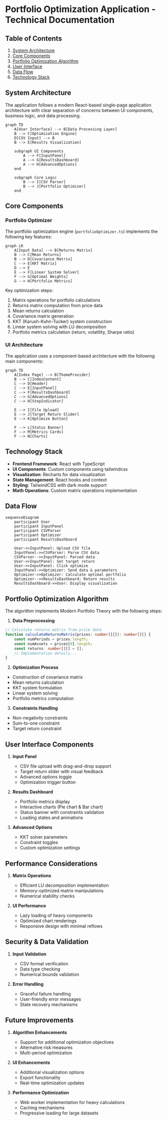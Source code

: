 # Portfolio Optimization Application - Technical Documentation

## Table of Contents
1. [System Architecture](#system-architecture)
2. [Core Components](#core-components)
3. [Portfolio Optimization Algorithm](#portfolio-optimization-algorithm)
4. [User Interface](#user-interface)
5. [Data Flow](#data-flow)
6. [Technology Stack](#technology-stack)

## System Architecture

The application follows a modern React-based single-page application architecture with clear separation of concerns between UI components, business logic, and data processing.

```mermaid
graph TD
    A[User Interface] --> B[Data Processing Layer]
    B --> C[Optimization Engine]
    D[CSV Input] --> B
    B --> E[Results Visualization]
    
    subgraph UI Components
        A --> F[InputPanel]
        A --> G[ResultsDashboard]
        A --> H[AdvancedOptions]
    end
    
    subgraph Core Logic
        B --> I[CSV Parser]
        B --> J[Portfolio Optimizer]
    end
```

## Core Components

### Portfolio Optimizer
The portfolio optimization engine (`portfolioOptimizer.ts`) implements the following key features:

```mermaid
graph LR
    A[Input Data] --> B[Returns Matrix]
    B --> C[Mean Returns]
    B --> D[Covariance Matrix]
    C --> E[KKT Matrix]
    D --> E
    E --> F[Linear System Solver]
    F --> G[Optimal Weights]
    G --> H[Portfolio Metrics]
```

Key optimization steps:
1. Matrix operations for portfolio calculations
2. Returns matrix computation from price data
3. Mean returns calculation
4. Covariance matrix generation
5. KKT (Karush-Kuhn-Tucker) system construction
6. Linear system solving with LU decomposition
7. Portfolio metrics calculation (return, volatility, Sharpe ratio)

### UI Architecture

The application uses a component-based architecture with the following main components:

```mermaid
graph TD
    A[Index Page] --> B[ThemeProvider]
    B --> C[IndexContent]
    C --> D[Header]
    C --> E[InputPanel]
    C --> F[ResultsDashboard]
    C --> G[AdvancedOptions]
    C --> H[StepIndicator]
    
    E --> I[File Upload]
    E --> J[Target Return Slider]
    E --> K[Optimize Button]
    
    F --> L[Status Banner]
    F --> M[Metrics Cards]
    F --> N[Charts]
```

## Technology Stack

- **Frontend Framework**: React with TypeScript
- **UI Components**: Custom components using tailwindcss
- **Visualization**: Recharts for data visualization
- **State Management**: React hooks and context
- **Styling**: TailwindCSS with dark mode support
- **Math Operations**: Custom matrix operations implementation

## Data Flow

```mermaid
sequenceDiagram
    participant User
    participant InputPanel
    participant CSVParser
    participant Optimizer
    participant ResultsDashboard
    
    User->>InputPanel: Upload CSV file
    InputPanel->>CSVParser: Parse CSV data
    CSVParser-->>InputPanel: Parsed data
    User->>InputPanel: Set target return
    User->>InputPanel: Click optimize
    InputPanel->>Optimizer: Send data & parameters
    Optimizer->>Optimizer: Calculate optimal portfolio
    Optimizer-->>ResultsDashboard: Return results
    ResultsDashboard->>User: Display visualization
```

## Portfolio Optimization Algorithm

The algorithm implements Modern Portfolio Theory with the following steps:

1. **Data Preprocessing**
```typescript
// Calculate returns matrix from price data
function calculateReturnsMatrix(prices: number[][]): number[][] {
    const numPeriods = prices.length;
    const numAssets = prices[0].length;
    const returns: number[][] = [];
    // Implementation details...
}
```

2. **Optimization Process**
- Construction of covariance matrix
- Mean returns calculation
- KKT system formulation
- Linear system solving
- Portfolio metrics computation

3. **Constraints Handling**
- Non-negativity constraints
- Sum-to-one constraint
- Target return constraint

## User Interface Components

1. **Input Panel**
   - CSV file upload with drag-and-drop support
   - Target return slider with visual feedback
   - Advanced options toggle
   - Optimization trigger button

2. **Results Dashboard**
   - Portfolio metrics display
   - Interactive charts (Pie chart & Bar chart)
   - Status banner with constraints validation
   - Loading states and animations

3. **Advanced Options**
   - KKT solver parameters
   - Constraint toggles
   - Custom optimization settings

## Performance Considerations

1. **Matrix Operations**
   - Efficient LU decomposition implementation
   - Memory-optimized matrix manipulations
   - Numerical stability checks

2. **UI Performance**
   - Lazy loading of heavy components
   - Optimized chart renderings
   - Responsive design with minimal reflows

## Security & Data Validation

1. **Input Validation**
   - CSV format verification
   - Data type checking
   - Numerical bounds validation

2. **Error Handling**
   - Graceful failure handling
   - User-friendly error messages
   - State recovery mechanisms

## Future Improvements

1. **Algorithm Enhancements**
   - Support for additional optimization objectives
   - Alternative risk measures
   - Multi-period optimization

2. **UI Enhancements**
   - Additional visualization options
   - Export functionality
   - Real-time optimization updates

3. **Performance Optimization**
   - Web worker implementation for heavy calculations
   - Caching mechanisms
   - Progressive loading for large datasets
